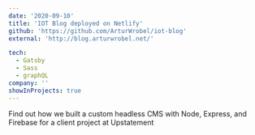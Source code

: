 ```yaml
---
date: '2020-09-10'
title: 'IOT Blog deployed on Netlify'
github: 'https://github.com/ArturWrobel/iot-blog'
external: 'http://blog.arturwrobel.net/'

tech:
  - Gatsby
  - Sass
  - graphQL
company: ''
showInProjects: true
---
```


Find out how we built a custom headless CMS with Node, Express, and Firebase for a client project at Upstatement
